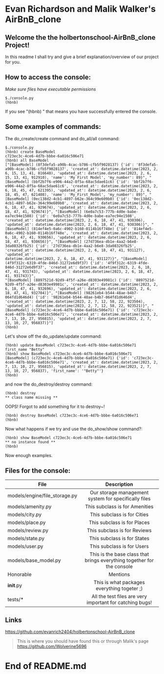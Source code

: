 # Evan Richardson and Malik Walker's AirBnB_clone

## Welcome the the holbertonschool-AirBnB_clone Project!
In this readme I shall try and give a brief explanation/overview of our project for you.


## How to access the console:
*Make sure files have executable permissions*
```
$./console.py
(hbnb) 
```
If you see "(hbnb) " that means you have successfully entered the console.

## Some examples of commands:
The do_create/create command and do_all/all command:
```
$./console.py
(hbnb) create BaseModel
c723ec3c-4ce6-4d7b-bbbe-6a016c506e71
(hbnb) all BaseModel
["[BaseModel] (8f3defa5-a90b-4cac-b786-cfb5f9028137) {'id': '8f3defa5-a90b-4cac-b786-cfb5f9028137', 'created_at': datetime.datetime(2023, 2, 6, 15, 13, 41, 816640), 'updated_at': datetime.datetime(2023, 2, 6, 15, 13, 41, 912910), 'name': 'My First Model', 'my_number': 89}", "[BaseModel] (bbf2b7f6-e906-44a2-8f5a-68ac5dae61c6) {'id': 'bbf2b7f6-e906-44a2-8f5a-68ac5dae61c6', 'created_at': datetime.datetime(2023, 2, 6, 18, 45, 47, 621395), 'updated_at': datetime.datetime(2023, 2, 6, 18, 45, 47, 621408), 'name': 'My_First_Model', 'my_number': 89}", "[BaseModel] (0ec138d2-4cb1-4897-b62e-364c99e609b0) {'id': '0ec138d2-4cb1-4897-b62e-364c99e609b0', 'created_at': datetime.datetime(2023, 2, 6, 18, 47, 41, 929674), 'updated_at': datetime.datetime(2023, 2, 6, 18, 47, 41, 929674)}", "[BaseModel] (6e0a7c53-777b-4d0e-babe-ea7ec94e1508) {'id': '6e0a7c53-777b-4d0e-babe-ea7ec94e1508', 'created_at': datetime.datetime(2023, 2, 6, 18, 47, 41, 930306), 'updated_at': datetime.datetime(2023, 2, 6, 18, 47, 41, 930306)}", "[BaseModel] (814ef4e5-0a6c-4902-b160-0114b16f748e) {'id': '814ef4e5-0a6c-4902-b160-0114b16f748e', 'created_at': datetime.datetime(2023, 2, 6, 18, 47, 41, 930656), 'updated_at': datetime.datetime(2023, 2, 6, 18, 47, 41, 930656)}", "[BaseModel] (27d736ea-db1e-4aa2-b6e8-3da08326fb25) {'id': '27d736ea-db1e-4aa2-b6e8-3da08326fb25', 'created_at': datetime.datetime(2023, 2, 6, 18, 47, 41, 931127), 'updated_at': 
datetime.datetime(2023, 2, 6, 18, 47, 41, 931127)}", "[BaseModel] (4f9f312c-6319-4fde-846d-31272e6d9f37) {'id': '4f9f312c-6319-4fde-846d-31272e6d9f37', 'created_at': datetime.datetime(2023, 2, 6, 18, 47, 41, 931743), 'updated_at': datetime.datetime(2023, 2, 6, 18, 47, 41, 931743)}", 
"[BaseModel] (8897521d-92d9-4f5f-a26e-d8303e49981c) {'id': '8897521d-92d9-4f5f-a26e-d8303e49981c', 'created_at': datetime.datetime(2023, 2, 6, 18, 47, 41, 932696), 'updated_at': datetime.datetime(2023, 2, 6, 18, 47, 41, 932704)}", "[BaseModel] (98261eb4-b544-48ae-b4b7-064fd1d646d4) {'id': '98261eb4-b544-48ae-b4b7-064fd1d646d4', 'created_at': datetime.datetime(2023, 2, 7, 12, 58, 22, 923504), 'updated_at': datetime.datetime(2023, 2, 7, 12, 58, 22, 923521)}", "[BaseModel] (c723ec3c-4ce6-4d7b-bbbe-6a016c506e71) {'id': 'c723ec3c-4ce6-4d7b-bbbe-6a016c506e71', 'created_at': datetime.datetime(2023, 2, 7, 13, 10, 27, 956815), 'updated_at': datetime.datetime(2023, 2, 7, 13, 10, 27, 956837)}"]
(hbnb) 
```
Let's show off the do_update/update command:
```
(hbnb) update BaseModel c723ec3c-4ce6-4d7b-bbbe-6a016c506e71 first_name "Betty"
(hbnb) show BaseModel c723ec3c-4ce6-4d7b-bbbe-6a016c506e71
[BaseModel] (c723ec3c-4ce6-4d7b-bbbe-6a016c506e71) {'id': 'c723ec3c-4ce6-4d7b-bbbe-6a016c506e71', 'created_at': datetime.datetime(2023, 2, 7, 13, 10, 27, 956815), 'updated_at': datetime.datetime(2023, 2, 7, 13, 10, 27, 956837), 'first_name': '"Betty"'}
(hbnb) 
```
and now the do_destroy/destroy command:
```
(hbnb) destroy
** class name missing **
```
OOPS! Forgot to add something for it to destroy~!
```
(hbnb) destroy BaseModel c723ec3c-4ce6-4d7b-bbbe-6a016c506e71
(hbnb) 
```
Now what happens if we try and use the do_show/show command?:
```
(hbnb) show BaseModel c723ec3c-4ce6-4d7b-bbbe-6a016c506e71
** no instance found **
(hbnb) 
```
Now enough examples.

## Files for the console:
| File  | Description |
| ------------- |:-------------:|
| models/engine/file_storage.py | Our storage management system for specifically files |
| models/amenity.py | This subclass is for Amenities |
| models/city.py | This subclass is for Cities |
| models/place.py | This subclass is for Places |
| models/review.py | This subclass is for Reviews |
| models/state.py | This subclass is for States |
| models/user.py | This subclass is for Users |
| models/base_model.py | This is the base class that brings everything together for the console |
| Honorable | Mentions |
| __init__.py | This is what packages everything togeter ;) |
| tests/* | All the test files are very important for catching bugs! |

## Links

https://github.com/evanrich2404/holbertonschool-AirBnB_clone
> This is where you should have found this or through Malik's page
https://github.com/Wolverine5696



# End of README.md
